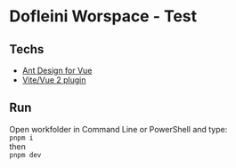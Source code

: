# Dofleini Worspace - Test

## Techs
- [Ant Design for Vue](https://antdv.com/)
- [Vite/Vue 2 plugin](https://github.com/pedro-gilmora/vite-vue2)

## Run
Open workfolder in Command Line or PowerShell and type:  
`pnpm i`  
then  
`pnpm dev`

